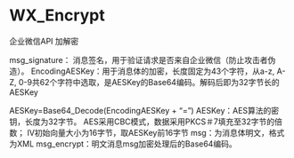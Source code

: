 # WX_Encrypt
企业微信API 加解密

msg_signature： 消息签名，用于验证请求是否来自企业微信（防止攻击者伪造）。
EncodingAESKey：用于消息体的加密，长度固定为43个字符，从a-z, A-Z, 0-9共62个字符中选取，是AESKey的Base64编码。解码后即为32字节长的AESKey

AESKey=Base64_Decode(EncodingAESKey + “=”)
AESKey：AES算法的密钥，长度为32字节。
AES采用CBC模式，数据采用PKCS＃7填充至32字节的倍数； IV初始向量大小为16字节，取AESKey前16字节
msg：为消息体明文，格式为XML
msg_encrypt：明文消息msg加密处理后的Base64编码。
